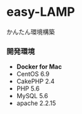 # easy-LAMP
かんたん環境構築

### 開発環境
- __Docker for Mac__
- CentOS 6.9
- CakePHP 2.4
- PHP 5.6
- MySQL 5.6
- apache 2.2.15